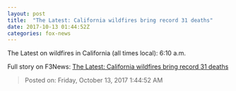 ```yaml
---
layout: post
title:  "The Latest: California wildfires bring record 31 deaths"
date: 2017-10-13 01:44:52Z
categories: fox-news
---
```


The Latest on wildfires in California (all times local): 6:10 a.m.


Full story on F3News: [The Latest: California wildfires bring record 31 deaths](http://www.f3nws.com/n/VYshaB)

> Posted on: Friday, October 13, 2017 1:44:52 AM
